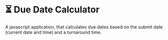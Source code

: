 # ⏳ Due Date Calculator

A javascript application, that calculates due dates based on the submit date (current date and time) and a turnaround time.